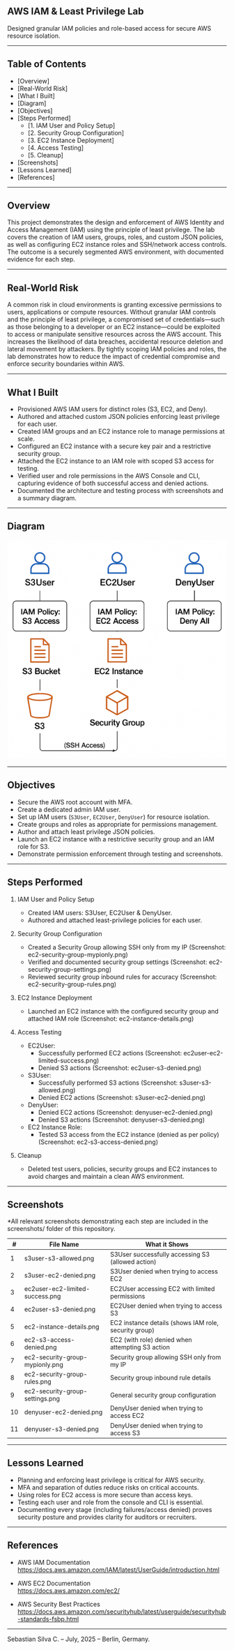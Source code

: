 ## AWS IAM & Least Privilege Lab

Designed granular IAM policies and role-based access for secure AWS resource isolation.

---

## Table of Contents

- [Overview]
- [Real-World Risk]
- [What I Built]
- [Diagram]
- [Objectives]
- [Steps Performed]
  - [1. IAM User and Policy Setup]
  - [2. Security Group Configuration]
  - [3. EC2 Instance Deployment]
  - [4. Access Testing]
  - [5. Cleanup]
- [Screenshots]
- [Lessons Learned]
- [References]

---

## Overview

This project demonstrates the design and enforcement of AWS Identity and Access Management (IAM) using the principle of least privilege. The lab covers the creation of IAM users, groups, roles, and custom JSON policies, as well as configuring EC2 instance roles and SSH/network access controls. The outcome is a securely segmented AWS environment, with documented evidence for each step.

---

## Real-World Risk

A common risk in cloud environments is granting excessive permissions to users, applications or compute resources. Without granular IAM controls and the principle of least privilege, a compromised set of credentials—such as those belonging to a developer or an EC2 instance—could be exploited to access or manipulate sensitive resources across the AWS account. This increases the likelihood of data breaches, accidental resource deletion and lateral movement by attackers. By tightly scoping IAM policies and roles, the lab demonstrates how to reduce the impact of credential compromise and enforce security boundaries within AWS.

---

## What I Built

- Provisioned AWS IAM users for distinct roles (S3, EC2, and Deny).
- Authored and attached custom JSON policies enforcing least privilege for each user.
- Created IAM groups and an EC2 instance role to manage permissions at scale.
- Configured an EC2 instance with a secure key pair and a restrictive security group.
- Attached the EC2 instance to an IAM role with scoped S3 access for testing.
- Verified user and role permissions in the AWS Console and CLI, capturing evidence of both successful access and denied actions.
- Documented the architecture and testing process with screenshots and a summary diagram.

---

## Diagram

![AWS Security Lab – IAM & Least Privilege](diagram.png)

---

## Objectives

- Secure the AWS root account with MFA.
- Create a dedicated admin IAM user.
- Set up IAM users (`S3User`, `EC2User`, `DenyUser`) for resource isolation.
- Create groups and roles as appropriate for permissions management.
- Author and attach least privilege JSON policies.
- Launch an EC2 instance with a restrictive security group and an IAM role for S3.
- Demonstrate permission enforcement through testing and screenshots.

---

## Steps Performed

1. IAM User and Policy Setup
   - Created IAM users: S3User, EC2User & DenyUser.
   - Authored and attached least-privilege policies for each user.

2. Security Group Configuration
   - Created a Security Group allowing SSH only from my IP (Screenshot: ec2-security-group-mypionly.png)
   - Verified and documented security group settings (Screenshot: ec2-security-group-settings.png)
   - Reviewed security group inbound rules for accuracy (Screenshot: ec2-security-group-rules.png)

3. EC2 Instance Deployment
   - Launched an EC2 instance with the configured security group and attached IAM role (Screenshot: ec2-instance-details.png)

4. Access Testing
   - EC2User:
     - Successfully performed EC2 actions (Screenshot: ec2user-ec2-limited-success.png)
     - Denied S3 actions (Screenshot: ec2user-s3-denied.png)
   - S3User:
     - Successfully performed S3 actions (Screenshot: s3user-s3-allowed.png)
     - Denied EC2 actions (Screenshot: s3user-ec2-denied.png)
   - DenyUser:
     - Denied EC2 actions (Screenshot: denyuser-ec2-denied.png)
     - Denied S3 actions (Screenshot: denyuser-s3-denied.png)
   - EC2 Instance Role:
     - Tested S3 access from the EC2 instance (denied as per policy)(Screenshot: ec2-s3-access-denied.png)

5. Cleanup
   - Deleted test users, policies, security groups and EC2 instances to avoid charges and maintain a clean AWS environment.
   
---

## Screenshots

*All relevant screenshots demonstrating each step are included in the screenshots/ folder of this repository.

| #  | File Name                          | What it Shows                                       |
|----|------------------------------------|-----------------------------------------------------|
| 1  | s3user-s3-allowed.png              | S3User successfully accessing S3 (allowed action)   |
| 2  | s3user-ec2-denied.png              | S3User denied when trying to access EC2             |
| 3  | ec2user-ec2-limited-success.png    | EC2User accessing EC2 with limited permissions      |
| 4  | ec2user-s3-denied.png              | EC2User denied when trying to access S3             |
| 5  | ec2-instance-details.png           | EC2 instance details (shows IAM role, security group)|
| 6  | ec2-s3-access-denied.png           | EC2 (with role) denied when attempting S3 action    |
| 7  | ec2-security-group-mypionly.png    | Security group allowing SSH only from my IP         |
| 8  | ec2-security-group-rules.png       | Security group inbound rule details                 |
| 9  | ec2-security-group-settings.png    | General security group configuration                |
| 10 | denyuser-ec2-denied.png            | DenyUser denied when trying to access EC2           |
| 11 | denyuser-s3-denied.png             | DenyUser denied when trying to access S3            |

---

## Lessons Learned

- Planning and enforcing least privilege is critical for AWS security.
- MFA and separation of duties reduce risks on critical accounts.
- Using roles for EC2 access is more secure than access keys.
- Testing each user and role from the console and CLI is essential.
- Documenting every stage (including failures/access denied) proves security posture and provides clarity for auditors or recruiters.

---

## References

- AWS IAM Documentation  
  https://docs.aws.amazon.com/IAM/latest/UserGuide/introduction.html

- AWS EC2 Documentation  
  https://docs.aws.amazon.com/ec2/

- AWS Security Best Practices  
  https://docs.aws.amazon.com/securityhub/latest/userguide/securityhub-standards-fsbp.html

---

Sebastian Silva C. – July, 2025 – Berlin, Germany.
